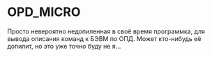 # OPD_MICRO
Просто невероятно недопиленная в своё время программка, для вывода описания команд к БЭВМ по ОПД.
Может кто-нибудь её допилит, но это уже точно буду не я...
